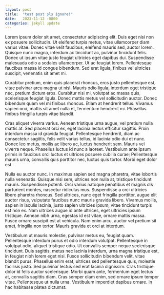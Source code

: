 ```yaml
---
layout: post
title:  "test post pls ignore!"
date:   2023-11-12 -0800
categories: jekyll update
---
```




Lorem ipsum dolor sit amet, consectetur adipiscing elit. Duis eget nisi non ex posuere sollicitudin. Ut eleifend turpis metus, vitae ullamcorper diam varius vitae. Donec vitae velit faucibus, eleifend mauris sed, auctor lorem. Quisque nunc magna, interdum ac tincidunt ac, pulvinar tincidunt felis. Donec ut ipsum vitae justo feugiat ultricies eget dapibus dui. Suspendisse malesuada odio a sodales ullamcorper. Ut ac feugiat lorem. Pellentesque faucibus massa id congue bibendum. Sed erat ligula, finibus vel ultricies suscipit, venenatis sit amet mi.

Curabitur pretium, enim quis placerat rhoncus, eros justo pellentesque est, vitae pulvinar arcu magna ut nisl. Mauris odio ligula, interdum eget tristique nec, pretium dictum eros. Curabitur nisi mi, volutpat ac massa quis, scelerisque feugiat ligula. Donec mattis metus vel sollicitudin auctor. Donec bibendum quam vel mi finibus rhoncus. Etiam at hendrerit tellus. Vivamus sapien orci, mattis sit amet nulla et, fermentum hendrerit mi. Phasellus finibus fringilla turpis vitae blandit.

Cras aliquet viverra varius. Aenean tristique urna augue, vel pretium nulla mattis at. Sed placerat orci ex, eget lacinia lectus efficitur sagittis. Proin interdum massa id gravida feugiat. Pellentesque hendrerit, diam ac consectetur sagittis, felis velit varius tellus, id lacinia odio dui et nunc. Donec leo metus, mollis ac libero ac, luctus hendrerit sem. Mauris vel viverra neque. Phasellus luctus id nunc a laoreet. Vestibulum ante ipsum primis in faucibus orci luctus et ultrices posuere cubilia curae; Pellentesque mauris urna, convallis quis porttitor nec, luctus quis tortor. Morbi eget dolor est.

Nulla eu auctor nunc. In maximus sapien sed magna pharetra, vitae lobortis nulla venenatis. Quisque nisi sem, ultrices non nulla at, tristique tincidunt mauris. Suspendisse potenti. Orci varius natoque penatibus et magnis dis parturient montes, nascetur ridiculus mus. Suspendisse a orci ultricies libero pharetra rhoncus. Sed ultrices, nunc eget fringilla porttitor, augue elit auctor risus, vulputate faucibus nunc mauris gravida libero. Vivamus mollis, sapien in iaculis lacinia, justo sapien ultricies ipsum, vitae tincidunt turpis est non ex. Nam ultrices augue id ante ultrices, eget ultricies ipsum tristique. Aenean nibh urna, egestas id est vitae, ornare mattis massa. Fusce ornare suscipit est at vehicula. Nam enim arcu, auctor vel pretium sit amet, fringilla non tortor. Mauris gravida et orci at interdum.

Vestibulum ut mauris molestie, pulvinar metus eu, feugiat quam. Pellentesque interdum purus et odio interdum volutpat. Pellentesque in volutpat odio, aliquet tristique odio. Ut convallis semper neque scelerisque tincidunt. Duis sagittis, metus nec lacinia interdum, urna magna tristique est, in feugiat nibh lorem eget nisi. Fusce sollicitudin bibendum velit, vitae blandit purus. Phasellus enim erat, ultrices sed pellentesque quis, molestie facilisis justo. Sed pulvinar lectus sed erat lacinia dignissim. Cras tristique dolor id felis auctor scelerisque. Morbi quam ante, fermentum eget lectus at, convallis sagittis diam. Cras semper diam enim, sed ornare ipsum tempor vitae. Pellentesque ut nulla urna. Vestibulum imperdiet dapibus ornare. In hac habitasse platea dictumst.